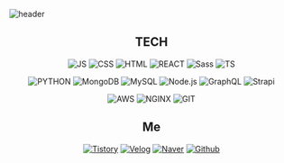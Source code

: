 ![header](https://capsule-render.vercel.app/api?type=slice&color=auto&height=300&section=header&text=Hanhyung%20&fontSize=90)

<div align=center>

## TECH

![JS](https://img.shields.io/badge/JavaScript-F7DF1E?style=flat-square&logo=JavaScript&logoColor=black) ![CSS](https://img.shields.io/badge/CSS3-1572B6?style=flat-square&logo=CSS3&logoColor=white) ![HTML](https://img.shields.io/badge/HTML5-E34F26?style=flat-square&logo=HTML5&logoColor=white) ![REACT](https://img.shields.io/badge/REACT-61DAFB?style=flat-square&logo=React&logoColor=black) ![Sass](https://img.shields.io/badge/Sass-CC6699?style=flat-square&logo=Sass&logoColor=white) ![TS](https://img.shields.io/badge/TypeScript-3178c6?style=flat-square&logo=TypeScript&logoColor=white)
  
![PYTHON](https://img.shields.io/badge/Python-3776AB?style=flat-square&logo=Python&logoColor=white) ![MongoDB](https://img.shields.io/badge/MongDB-47A248?style=flat-square&logo=MongoDB&logoColor=black) ![MySQL](https://img.shields.io/badge/MySQL-4479AQ?style=flat-square&logo=MySQL&logoColor=black) ![Node.js](https://img.shields.io/badge/Node.js-339933?style=flat-square&logo=Node.js&logoColor=white) ![GraphQL](https://img.shields.io/badge/GraphQL-E10098?style=flat-square&logo=GraphQL&logoColor=white) ![Strapi](https://img.shields.io/badge/Strapi-2F2E8B?style=flat-square&logo=Strapi&logoColor=white)

![AWS](https://img.shields.io/badge/AWS-232F3E?style=flat-square&logo=amazonAWS&logoColor=white) ![NGINX](https://img.shields.io/badge/NGINX-009639?style=flat-square&logo=NGINX&logoColor=white) ![GIT](https://img.shields.io/badge/GIT-181717?style=flat-square&logo=Github&logoColor=white)

## Me
[![Tistory](https://img.shields.io/badge/Blog-FF5722?style=flat-square&logo=blogger&logoColor=white)](https://turret1234.tistory.com/) [![Velog](https://img.shields.io/badge/Blog-FF5722?style=flat-square&logo=blogger&logoColor=white)](https://velog.io/@turret1234) [![Naver](https://img.shields.io/badge/Naver-03C752?style=flat-square&logo=Gmail&logoColor=white)](mailto:naver.com) [![Github](https://img.shields.io/badge/GIT-181717?style=flat-square&logo=Github&logoColor=white)](https://github.com/hanhyung6376)
</div>
